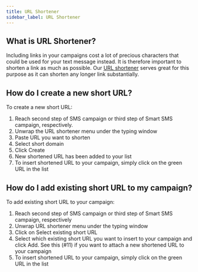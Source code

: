 ```yaml
---
title: URL Shortener
sidebar_label: URL Shortener
---
```


## What is URL Shortener?
Including links in your campaigns cost a lot of precious characters that could be used for your text message instead. It is therefore important to shorten a link as much as possible. Our [URL shortener](https://www.bulkgate.com/en/sms-portal#url-shortener) serves great for this purpose as it can shorten any longer link substantially. 

## How do I create a new short URL? 
To create a new short URL:
1.	Reach second step of SMS campaign or third step of Smart SMS campaign, respectively.
2.	Unwrap the URL shortener menu under the typing window
3.	Paste URL you want to shorten
4.	Select short domain
5.	Click Create
6.	New shortened URL has been added to your list
7.	To insert shortened URL to your campaign, simply click on the green URL in the list

## How do I add existing short URL to my campaign?
To add existing short URL to your campaign:
1.	Reach second step of SMS campaign or third step of Smart SMS campaign, respectively
2.	Unwrap URL shortener menu under the typing window
3.	Click on Select existing short URL
4.	Select which existing short URL you want to insert to your campaign and click Add. See this (#11) if you want to attach a new shortened URL to your campaign
5.	To insert shortened URL to your campaign, simply click on the green URL in the list 
